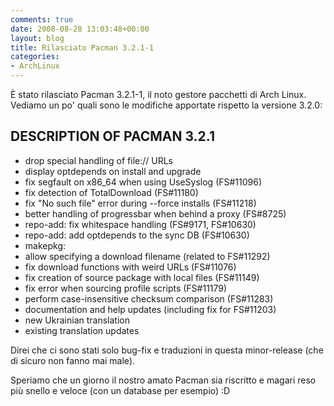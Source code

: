 ```yaml
---
comments: true
date: 2008-08-28 13:03:48+00:00
layout: blog
title: Rilasciato Pacman 3.2.1-1
categories:
- ArchLinux
---
```


È stato rilasciato Pacman 3.2.1-1, il noto gestore pacchetti di Arch Linux. Vediamo un po' quali sono le modifiche apportate rispetto la versione 3.2.0:


DESCRIPTION OF PACMAN 3.2.1
-----------------------------------------------------------------------------
- drop special handling of file:// URLs
- display optdepends on install and upgrade
- fix segfault on x86_64 when using UseSyslog (FS#11096)
- fix detection of TotalDownload (FS#11180)
- fix "No such file" error during --force installs (FS#11218)
- better handling of progressbar when behind a proxy (FS#8725)
- repo-add: fix whitespace handling (FS#9171, FS#10630)
- repo-add: add optdepends to the sync DB (FS#10630)
- makepkg:
- allow specifying a download filename (related to FS#11292)
- fix download functions with weird URLs (FS#11076)
- fix creation of source package with local files (FS#11149)
- fix error when sourcing profile scripts (FS#11179)
- perform case-insensitive checksum comparison (FS#11283)
- documentation and help updates (including fix for FS#11203)
- new Ukrainian translation
- existing translation updates

Direi che ci sono stati solo bug-fix e traduzioni in questa minor-release (che di sicuro non fanno mai male).

Speriamo che un giorno il nostro amato Pacman sia riscritto e magari reso più snello e veloce (con un database per esempio) :D
